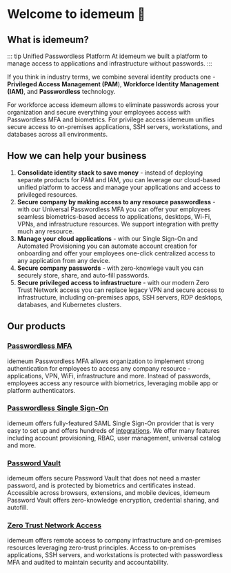 # Welcome to idemeum 👋

## What is idemeum?

::: tip Unified Passwordless Platform
At idemeum we built a platform to manage access to applications and infrastructure without passwords. 
:::

If you think in industry terms, we combine several identity products one - **Privileged Access Management (PAM**), **Workforce Identity Management (IAM)**, and **Passwordless** technology. 

For workforce access idemeum allows to eliminate passwords across your organization and secure everything your employees access with Passwordless MFA and biometrics. For privilege access idemeum unifies secure access to on-premises applications, SSH servers, workstations, and databases across all environments.

## How we can help your business

1. **Consolidate identity stack to save money** - instead of deploying separate products for PAM and IAM, you can leverage our cloud-based unified platform to access and manage your applications and access to privileged resources.
2. **Secure company by making access to any resource passwordless** - with our Universal Passwordless MFA you can offer your employees seamless biometrics-based access to applications, desktops, Wi-Fi, VPNs, and infrastructure resources. We support integration with pretty much any resource.
3. **Manage your cloud applications** - with our Single Sign-On and Automated Provisioning you can automate account creation for onboarding and offer your employees one-click centralized access to any application from any device.
4. **Secure company passwords** - with zero-knowlege vault you can securely store, share, and auto-fill passwords. 
5. **Secure privileged access to infrastructure** - with our modern Zero Trust Network access you can replace legacy VPN and secure access to infrastructure, including on-premises apps, SSH servers, RDP desktops, databases, and Kubernetes clusters. 

## Our products

### [Passwordless MFA](/mfa-overview.html)

idemeum Passwordless MFA allows organization to implement strong authentication for employees to access any company resource - applications, VPN, WiFi, infrastructure and more. Instead of passwords, employees access any resource with biometrics, leveraging mobile app or platform authenticators.

### [Passwordless Single Sign-On](/application-catalog.html)

idemeum offers fully-featured SAML Single Sign-On provider that is very easy to set up and offers hundreds of [integrations](https://integrations.idemeum.com). We offer many features including account provisioning, RBAC, user management, universal catalog and more.

### [Password Vault](/password-vault-overview.html)

idemeum offers secure Password Vault that does not need a master password, and is protected by biometrics and certificates instead. Accessible across browsers, extensions, and mobile devices, idemeum Password Vault offers zero-knowledge encryption, credential sharing, and autofill.

### [Zero Trust Network Access <badge type="warning" text="Early access"/>](/zero-trust/zero-trust-overview.html)

idemeum offers remote access to company infrastructure and on-premises resources leveraging zero-trust principles. Access to on-premises applications, SSH servers, and workstations is protected with passwordless MFA and audited to maintain security and accountability.